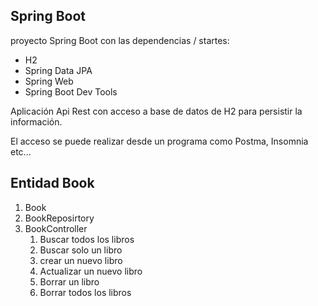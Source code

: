 ## Spring Boot

proyecto Spring Boot con las dependencias / startes:

* H2
* Spring Data JPA
* Spring Web
* Spring Boot Dev Tools

Aplicación Api Rest con acceso a base de datos de H2 para persistir la información.

El acceso se puede realizar desde un programa como Postma, Insomnia etc...

## Entidad Book

1. Book
2. BookReposirtory
3. BookController
    1. Buscar todos los libros
    2. Buscar solo un libro
    3. crear un nuevo libro
    4. Actualizar un nuevo libro
    5. Borrar un libro
    6. Borrar todos los libros